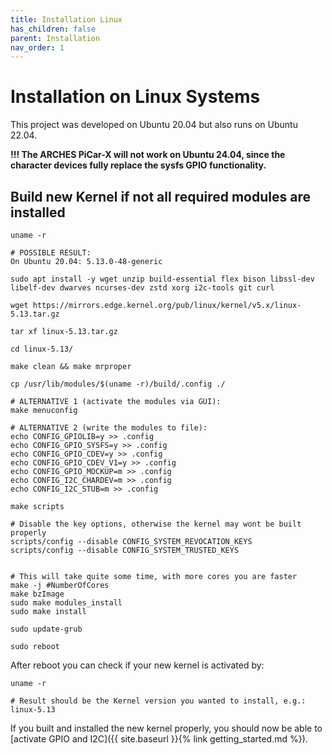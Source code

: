 ```yaml
---
title: Installation Linux
has_children: false
parent: Installation
nav_order: 1
---
```


# Installation on Linux Systems
This project was developed on Ubuntu 20.04 but also runs on Ubuntu 22.04.

**!!! The ARCHES PiCar-X will not work on Ubuntu 24.04, since the character devices fully replace the sysfs GPIO functionality.**

## Build new Kernel if not all required modules are installed

```console
uname -r

# POSSIBLE RESULT:
On Ubuntu 20.04: 5.13.0-48-generic

sudo apt install -y wget unzip build-essential flex bison libssl-dev libelf-dev dwarves ncurses-dev zstd xorg i2c-tools git curl

wget https://mirrors.edge.kernel.org/pub/linux/kernel/v5.x/linux-5.13.tar.gz

tar xf linux-5.13.tar.gz

cd linux-5.13/

make clean && make mrproper

cp /usr/lib/modules/$(uname -r)/build/.config ./

# ALTERNATIVE 1 (activate the modules via GUI):
make menuconfig

# ALTERNATIVE 2 (write the modules to file):
echo CONFIG_GPIOLIB=y >> .config
echo CONFIG_GPIO_SYSFS=y >> .config 
echo CONFIG_GPIO_CDEV=y >> .config
echo CONFIG_GPIO_CDEV_V1=y >> .config
echo CONFIG_GPIO_MOCKUP=m >> .config   
echo CONFIG_I2C_CHARDEV=m >> .config
echo CONFIG_I2C_STUB=m >> .config

make scripts

# Disable the key options, otherwise the kernel may wont be built properly
scripts/config --disable CONFIG_SYSTEM_REVOCATION_KEYS
scripts/config --disable CONFIG_SYSTEM_TRUSTED_KEYS


# This will take quite some time, with more cores you are faster
make -j #NumberOfCores
make bzImage
sudo make modules_install
sudo make install

sudo update-grub

sudo reboot
```

After reboot you can check if your new kernel is activated by:

```console
uname -r

# Result should be the Kernel version you wanted to install, e.g.:
linux-5.13
```

If you built and installed the new kernel properly, you should now be able to [activate GPIO and I2C]({{ site.baseurl }}{% link getting_started.md %}). 